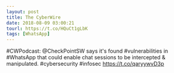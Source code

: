 ```yaml
---
layout: post
title: The CyberWire
date: 2018-08-09 03:00:21
tourl: https://t.co/HQuCt1gLbK
tags: [WhatsApp]
---
```

#CWPodcast: @CheckPointSW says it's found #vulnerabilities in #WhatsApp that could enable chat sessions to be intercepted &amp; manipulated. #cybersecurity #infosec https://t.co/qaryywvD3p